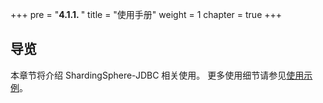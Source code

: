 +++
pre = "<b>4.1.1. </b>"
title = "使用手册"
weight = 1
chapter = true
+++

## 导览

本章节将介绍 ShardingSphere-JDBC 相关使用。
更多使用细节请参见[使用示例](https://github.com/apache/shardingsphere-example)。
